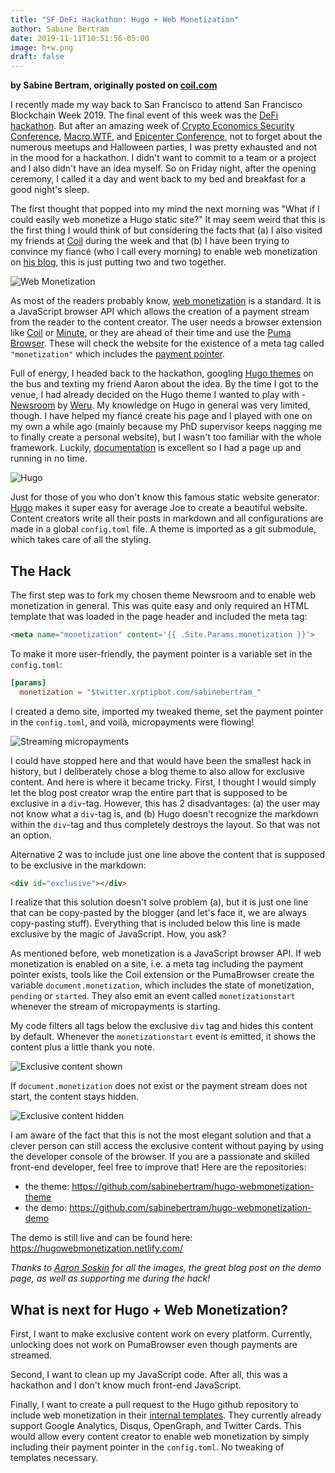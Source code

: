 ```yaml
---
title: "SF DeFi Hackathon: Hugo + Web Monetization"
author: Sabine Bertram
date: 2019-11-11T10:51:56-05:00
image: h+w.png
draft: false
---
```


**by Sabine Bertram, originally posted on [coil.com](https://coil.com/p/sabinebertram/SF-DeFi-Hackathon-Hugo-Web-Monetization/mAownjGgI)**

I recently made my way back to San Francisco to attend San Francisco Blockchain Week 2019. The final event of this week was the [DeFi hackathon](https://hackathon.sfblockchainweek.io/). But after an amazing week of [Crypto Economics Security Conference](https://cesc.io/), [Macro.WTF](https://macro.wtf/), and [Epicenter Conference](https://sfblockchainweek.io/), not to forget about the numerous meetups and Halloween parties, I was pretty exhausted and not in the mood for a hackathon. I didn't want to commit to a team or a project and I also didn't have an idea myself. So on Friday night, after the opening ceremony, I called it a day and went back to my bed and breakfast for a good night's sleep. 

The first thought that popped into my mind the next morning was "What if I could easily web monetize a Hugo static site?" It may seem weird that this is the first thing I would think of but considering the facts that (a) I also visited my friends at [Coil](https://coil.com/) during the week and that (b) I have been trying to convince my fiancé (who I call every morning) to enable web monetization on [his blog](https://papierlos-studieren.net/), this is just putting two and two together. 

![Web Monetization](/images/webmo.png)

As most of the readers probably know, [web monetization](https://webmonetization.org/) is a standard. It is a JavaScript browser API which allows the creation of a payment stream from the reader to the content creator. The user needs a browser extension like [Coil](https://coil.com/) or [Minute](https://github.com/interledgerjs/minute), or they are ahead of their time and use the [Puma Browser](https://www.pumabrowser.com/). These will check the website for the existence of a meta tag called `"monetization"` which includes the [payment pointer](https://interledger.org/rfcs/0026-payment-pointers/). 

Full of energy, I headed back to the hackathon, googling [Hugo themes](https://themes.gohugo.io/) on the bus and texting my friend Aaron about the idea. By the time I got to the venue, I had already decided on the Hugo theme I wanted to play with - [Newsroom](https://themes.gohugo.io/newsroom/) by [Weru](https://github.com/onweru). My knowledge on Hugo in general was very limited, though. I have helped my fiancé create his page and I played with one on my own a while ago (mainly because my PhD supervisor keeps nagging me to finally create a personal website), but I wasn't too familiar with the whole framework. Luckily, [documentation](https://gohugo.io/documentation/) is excellent so I had a page up and running in no time. 

![Hugo](/images/hugo.png)

Just for those of you who don't know this famous static website generator: [Hugo](https://gohugo.io/) makes it super easy for average Joe to create a beautiful website. Content creators write all their posts in markdown and all configurations are made in a global `config.toml` file. A theme is imported as a git submodule, which takes care of all the styling. 

## The Hack

The first step was to fork my chosen theme Newsroom and to enable web monetization in general. This was quite easy and only required an HTML template that was loaded in the page header and included the meta tag:
```html
<meta name="monetization" content='{{ .Site.Params.monetization }}'>
```
To make it more user-friendly, the payment pointer is a variable set in the `config.toml`:
```toml
[params]
  monetization = "$twitter.xrptipbot.com/sabinebertram_"
```
I created a demo site, imported my tweaked theme, set the payment pointer in the `config.toml`, and voilà, micropayments were flowing!

![Streaming micropayments](/images/pic1.png)

I could have stopped here and that would have been the smallest hack in history, but I deliberately chose a blog theme to also allow for exclusive content. And here is where it became tricky. First, I thought I would simply let the blog post creator wrap the entire part that is supposed to be exclusive in a `div`-tag. However, this has 2 disadvantages: (a) the user may not know what a `div`-tag is, and (b) Hugo doesn't recognize the markdown within the `div`-tag and thus completely destroys the layout. So that was not an option. 

Alternative 2 was to include just one line above the content that is supposed to be exclusive in the markdown:
```html
<div id="exclusive"></div>
```
I realize that this solution doesn't solve problem (a), but it is just one line that can be copy-pasted by the blogger (and let's face it, we are always copy-pasting stuff). Everything that is included below this line is made exclusive by the magic of JavaScript. How, you ask? 

As mentioned before, web monetization is a JavaScript browser API. If web monetization is enabled on a site, i.e. a meta tag including the payment pointer exists, tools like the Coil extension or the PumaBrowser create the variable `document.monetization`, which includes the state of monetization, `pending` or `started`. They also emit an event called `monetizationstart` whenever the stream of micropayments is starting. 

My code filters all tags below the exclusive `div` tag and hides this content by default. Whenever the `monetizationstart` event is emitted, it shows the content plus a little thank you note. 

![Exclusive content shown](/images/pic3_circles.png)

If `document.monetization` does not exist or the payment stream does not start, the content stays hidden.

![Exclusive content hidden](/images/pic2_circles.png)

I am aware of the fact that this is not the most elegant solution and that a clever person can still access the exclusive content without paying by using the developer console of the browser. If you are a passionate and skilled front-end developer, feel free to improve that! Here are the repositories:

* the theme: https://github.com/sabinebertram/hugo-webmonetization-theme
* the demo: https://github.com/sabinebertram/hugo-webmonetization-demo

The demo is still live and can be found here: https://hugowebmonetization.netlify.com/

*Thanks to [Aaron Soskin](https://twitter.com/AaronSoskin) for all the images, the great blog post on the demo page, as well as supporting me during the hack!*

## What is next for Hugo + Web Monetization?

<div id="exclusive"></div>

First, I want to make exclusive content work on every platform. Currently, unlocking does not work on PumaBrowser even though payments are streamed.

Second, I want to clean up my JavaScript code. After all, this was a hackathon and I don't know much front-end JavaScript. 

Finally, I want to create a pull request to the Hugo github repository to include web monetization in their [internal templates](https://gohugo.io/templates/internal/). They currently already support Google Analytics, Disqus, OpenGraph, and Twitter Cards. This would allow every content creator to enable web monetization by simply including their payment pointer in the `config.toml`. No tweaking of templates necessary. 